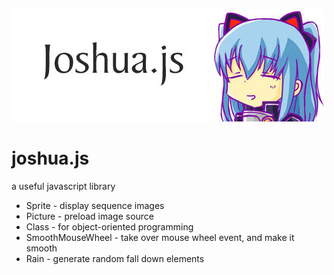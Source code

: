 ![joshua](https://raw.githubusercontent.com/JoshuaYang/joshua.js/master/res/joshua.js.jpg)
# joshua.js
a useful javascript library

* Sprite - display sequence images
* Picture - preload image source
* Class - for object-oriented programming
* SmoothMouseWheel - take over mouse wheel event, and make it smooth
* Rain - generate random fall down elements